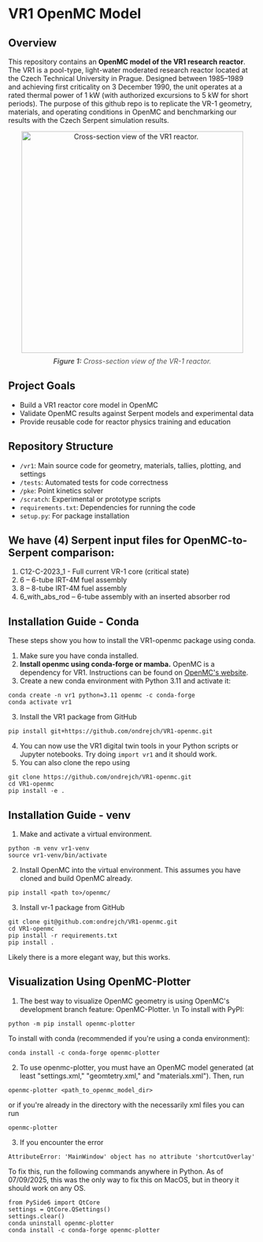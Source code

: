 # VR1 OpenMC Model
## Overview

This repository contains an **OpenMC model of the VR1 research reactor**. The VR1 is a pool-type, light-water moderated research reactor located at the Czech Technical University in Prague.  Designed between 1985–1989 and achieving first criticality on 3 December 1990, the unit operates at a rated thermal power of 1 kW (with authorized excursions to 5 kW for short periods). The purpose of this github repo is to replicate the VR-1 geometry, materials, and operating conditions in OpenMC and benchmarking our results with the Czech Serpent simulation results.

<div align="center">
  <img width="450" alt="Cross-section view of the VR1 reactor." src="https://github.com/user-attachments/assets/bf684307-44a0-48e8-93e5-52fa0b335b61" />
  <div style="margin-top: 8px; font-style: italic; color: #555;">
    <b>Figure 1:</b> Cross-section view of the VR-1 reactor.
  </div>
</div>

## Project Goals

- Build a VR1 reactor core model in OpenMC
- Validate OpenMC results against Serpent models and experimental data
- Provide reusable code for reactor physics training and education

## Repository Structure

- `/vr1`: Main source code for geometry, materials, tallies, plotting, and settings
- `/tests`: Automated tests for code correctness
- `/pke`: Point kinetics solver
- `/scratch`: Experimental or prototype scripts
- `requirements.txt`: Dependencies for running the code
- `setup.py`: For package installation

## We have (4) Serpent input files for OpenMC-to-Serpent comparison: 
1. C12-C-2023_1 - Full current VR-1 core (critical state)
2. 6 – 6-tube IRT-4M fuel assembly
3. 8 – 8-tube IRT-4M fuel assembly
4. 6_with_abs_rod – 6-tube assembly with an inserted absorber rod

## Installation Guide - Conda
These steps show you how to install the VR1-openmc package using conda. 

1. Make sure you have conda installed.
2. **Install openmc using conda-forge or mamba.** OpenMC is a dependency for VR1. Instructions can be found on [OpenMC's website](https://docs.openmc.org/en/stable/quickinstall.html).
3. Create a new conda environment with Python 3.11 and activate it:
```
conda create -n vr1 python=3.11 openmc -c conda-forge
conda activate vr1
```
3. Install the VR1 package from GitHub
```
pip install git+https://github.com/ondrejch/VR1-openmc.git
```
4. You can now use the VR1 digital twin tools in your Python scripts or Jupyter notebooks. Try doing `import vr1` and it should work.
5. You can also clone the repo using
```
git clone https://github.com/ondrejch/VR1-openmc.git
cd VR1-openmc
pip install -e .
```

## Installation Guide - venv

1. Make and activate a virtual environment.
```
python -m venv vr1-venv
source vr1-venv/bin/activate
```
2. Install OpenMC into the virtual environment. This assumes you have cloned and build OpenMC already.  
```
pip install <path to>/openmc/
```
3. Install vr-1 package from GitHub
```
git clone git@github.com:ondrejch/VR1-openmc.git
cd VR1-openmc
pip install -r requirements.txt
pip install .
```
Likely there is a more elegant way, but this works. 

## Visualization Using OpenMC-Plotter

1. The best way to visualize OpenMC geometry is using OpenMC's development branch feature: OpenMC-Plotter. \n
To install with PyPI:

``` 
python -m pip install openmc-plotter
```

To install with conda (recommended if you're using a conda environment):

```
conda install -c conda-forge openmc-plotter
```

2. To use openmc-plotter, you must have an OpenMC model generated (at least "settings.xml," "geomtetry.xml," and "materials.xml"). Then, run

```
openmc-plotter <path_to_openmc_model_dir>
```

or if you're already in the directory with the necessarily xml files you can run

```
openmc-plotter
```

3. If you encounter the error

```
AttributeError: 'MainWindow' object has no attribute 'shortcutOverlay'
```

To fix this, run the following commands anywhere in Python. As of 07/09/2025, this was the only way to fix this on MacOS, but in theory it should work on any OS. 

```
from PySide6 import QtCore
settings = QtCore.QSettings()
settings.clear()
conda uninstall openmc-plotter
conda install -c conda-forge openmc-plotter
```

